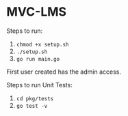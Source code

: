 # MVC-LMS

Steps to run:

1) `chmod +x setup.sh`
2) `./setup.sh`
3) `go run main.go`

First user created has the admin access.

Steps to run Unit Tests:

1) `cd pkg/tests`
2) `go test -v`